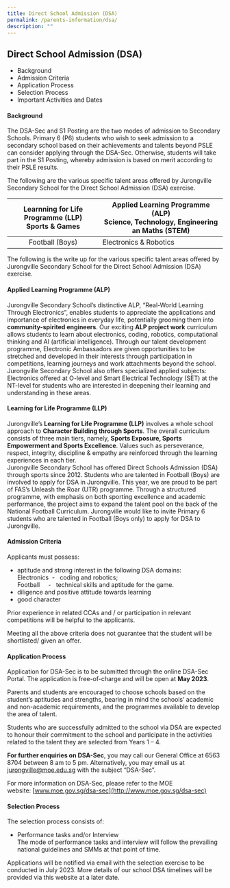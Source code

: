 ```yaml
---
title: Direct School Admission (DSA)
permalink: /parents-information/dsa/
description: ""
---
```

## Direct School Admission (DSA)

*   Background
*   Admission Criteria
*   Application Process
*   Selection Process
*   Important Activities and Dates

#### Background

The DSA-Sec and S1 Posting are the two modes of admission to Secondary Schools. Primary 6 (P6) students who wish to seek admission to a secondary school based on their achievements and talents beyond PSLE can consider applying through the DSA-Sec. Otherwise, students will take part in the S1 Posting, whereby admission is based on merit according to their PSLE results.

The following are the various specific talent areas offered by Jurongville Secondary School for the Direct School Admission (DSA) exercise.

| **Learnning for Life Programme (LLP)**<br>**Sports & Games** | **Applied Learning Programme (ALP)**<br>**Science, Technology, Engineering an Maths (STEM)**|
|:---:|---|
| Football (Boys) | Electronics & Robotics |

The following is the write up for the various specific talent areas offered by Jurongville Secondary School for the Direct School Admission (DSA) exercise.

#### Applied Learning Programme (ALP)

Jurongville Secondary School’s distinctive ALP, “Real-World Learning Through Electronics”, enables students to appreciate the applications and importance of electronics in everyday life, potentially grooming them into **community-spirited engineers**. Our exciting **ALP project work** curriculum allows students to learn about electronics, coding, robotics, computational thinking and AI (artificial intelligence). Through our talent development programme, Electronic Ambassadors are given opportunities to be stretched and developed in their interests through participation in competitions, learning journeys and work attachments beyond the school. Jurongville Secondary School also offers specialized applied subjects: Electronics offered at O-level and Smart Electrical Technology (SET) at the NT-level for students who are interested in deepening their learning and understanding in these areas.

#### Learning for Life Programme (LLP)

Jurongville’s **Learning for Life Programme (LLP)** involves a whole school approach to **Character Building through Sports**. 
The overall curriculum consists of three main tiers, namely, **Sports Exposure, Sports Empowerment and Sports Excellence**. Values such as perseverance, respect, integrity, discipline & empathy are reinforced through the learning experiences in each tier.  
Jurongville Secondary School has offered Direct Schools Admission (DSA) through sports since 2012. Students who are talented in Football (Boys) are involved to apply for DSA in Jurongville. This year, we are proud to be part of FAS’s Unleash the Roar (UTR) programme. Through a structured programme, with emphasis on both sporting excellence and academic performance, the project aims to expand the talent pool on the back of the National Football Curriculum. Jurongville would like to invite Primary 6 students who are talented in Football (Boys only) to apply for DSA to Jurongville.

#### Admission Criteria

Applicants must possess:

*   aptitude and strong interest in the following DSA domains: <br>
     Electronics  -   coding and robotics; <br>
     Football     -   technical skills and aptitude for the game. 
*   diligence and positive attitude towards learning 
*   good character 

Prior experience in related CCAs and / or participation in relevant competitions will be helpful to the applicants.  

Meeting all the above criteria does not guarantee that the student will be shortlisted/ given an offer.

#### Application Process

Application for DSA-Sec is to be submitted through the online DSA-Sec Portal. The application is free-of-charge and will be open at **May 2023**. 
 
Parents and students are encouraged to choose schools based on the student’s aptitudes and strengths, bearing in mind the schools’ academic and non-academic requirements, and the programmes available to develop the area of talent.
 
Students who are successfully admitted to the school via DSA are expected to honour their commitment to the school and participate in the activities related to the talent they are selected from Years 1 – 4. 

**For further enquiries on DSA-Sec**, you may call our General Office at 6563 8704 between 8 am to 5 pm. Alternatively, you may email us at [jurongville@moe.edu.sg](mailto:jurongville@moe.edu.sg) with the subject “DSA-Sec”.

For more information on DSA-Sec, please refer to the MOE website: [www.moe.gov.sg/dsa-sec](http://www.moe.gov.sg/dsa-sec)

#### Selection Process

The selection process consists of: 
* Performance tasks and/or Interview<br>
   The mode of performance tasks and interview will follow the prevailing national guidelines and SMMs at that point of time. 

Applications will be notified via email with the selection exercise to be conducted in July 2023. More details of our school DSA timelines will be provided via this website at a later date.
